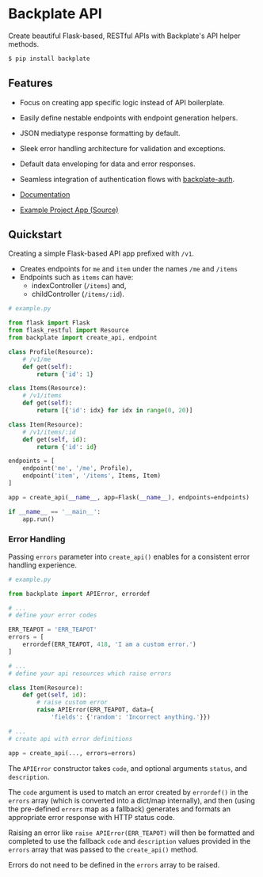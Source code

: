 # Backplate API

Create beautiful Flask-based, RESTful APIs with Backplate's API helper methods.

```bash
$ pip install backplate
```

## Features

- Focus on creating app specific logic instead of API boilerplate.
- Easily define nestable endpoints with endpoint generation helpers.
- JSON mediatype response formatting by default.
- Sleek error handling architecture for validation and exceptions.
- Default data enveloping for data and error responses.
- Seamless integration of authentication flows with [backplate-auth](https://github.com/studioarmix/backplate-auth).

- [Documentation](https://github.com/studioarmix/backplate/tree/master/docs)
- [Example Project App (Source)](https://github.com/studioarmix/backplate/tree/master/example)

## Quickstart

Creating a simple Flask-based API app prefixed with `/v1`.

- Creates endpoints for `me` and `item` under the names `/me` and `/items`
- Endpoints such as `items` can have:
  - indexController (`/items`) and,
  - childController (`/items/:id`).

```python
# example.py

from flask import Flask
from flask_restful import Resource
from backplate import create_api, endpoint

class Profile(Resource):
    # /v1/me
    def get(self):
        return {'id': 1}

class Items(Resource):
    # /v1/items
    def get(self):
        return [{'id': idx} for idx in range(0, 20)]

class Item(Resource):
    # /v1/items/:id
    def get(self, id):
        return {'id': id}

endpoints = [
    endpoint('me', '/me', Profile),
    endpoint('item', '/items', Items, Item)
]

app = create_api(__name__, app=Flask(__name__), endpoints=endpoints)

if __name__ == '__main__':
    app.run()

```

### Error Handling
Passing `errors` parameter into `create_api()` enables for a consistent error handling experience.

```python
# example.py

from backplate import APIError, errordef

# ...
# define your error codes

ERR_TEAPOT = 'ERR_TEAPOT'
errors = [
    errordef(ERR_TEAPOT, 418, 'I am a custom error.')
]

# ...
# define your api resources which raise errors

class Item(Resource):
    def get(self, id):
        # raise custom error
        raise APIError(ERR_TEAPOT, data={
            'fields': {'random': 'Incorrect anything.'}})

# ...
# create api with error definitions

app = create_api(..., errors=errors)
```

The `APIError` constructor takes `code`, and optional arguments `status`, and `description`.

The `code` argument is used to match an error created by `errordef()` in the `errors` array (which is converted into a dict/map internally), and then (using the pre-defined `errors` map as a fallback) generates and formats an appropriate error response with HTTP status code.

Raising an error like `raise APIError(ERR_TEAPOT)` will then be formatted and completed to use the fallback `code` and `description` values provided in the `errors` array that was passed to the `create_api()` method.

Errors do not need to be defined in the `errors` array to be raised.




